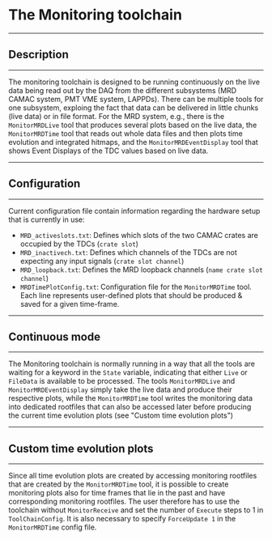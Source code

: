 # The Monitoring toolchain

***********************
## Description
***********************

The monitoring toolchain is designed to be running continuously on the live data being read out by the DAQ from the different subsystems (MRD CAMAC system, PMT VME system, LAPPDs). There can be multiple tools for one subsystem, exploing the fact that data can be delivered in little chunks (live data) or in file format. For the MRD system, e.g., there is the `MonitorMRDLive` tool that produces several plots based on the live data, the `MonitorMRDTime` tool that reads out whole data files and then plots time evolution and integrated hitmaps, and the `MonitorMRDEventDisplay` tool that shows Event Displays of the TDC values based on live data.

***********************
## Configuration
***********************

Current configuration file contain information regarding the hardware setup that is currently in use:

* `MRD_activeslots.txt`: Defines which slots of the two CAMAC crates are occupied by the TDCs (`crate slot`)
* `MRD_inactivech.txt`: Defines which channels of the TDCs are not expecting any input signals (`crate slot channel`)
* `MRD_loopback.txt`: Defines the MRD loopback channels (`name crate slot channel`)
* `MRDTimePlotConfig.txt`: Configuration file for the `MonitorMRDTime` tool. Each line represents user-defined plots that should be produced & saved for a given time-frame. 

************************
## Continuous mode 
************************

The Monitoring toolchain is normally running in a way that all the tools are waiting for a keyword in the `State` variable, indicating that either `Live` or `FileData` is available to be processed. The tools `MonitorMRDLive` and `MonitorMRDEventDisplay` simply take the live data and produce their respective plots, while the `MonitorMRDTime` tool writes the monitoring data into dedicated rootfiles that can also be accessed later before producing the current time evolution plots (see "Custom time evolution plots")

************************
## Custom time evolution plots 
************************

Since all time evolution plots are created by accessing monitoring rootfiles that are created by the `MonitorMRDTime` tool, it is possible to create monitoring plots also for time frames that lie in the past and have corresponding monitoring rootfiles. The user therefore has to use the toolchain without `MonitorReceive` and set the number of `Execute` steps to 1 in `ToolChainConfig`. It is also necessary to specify `ForceUpdate 1` in the `MonitorMRDTime` config file. 
